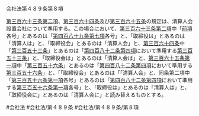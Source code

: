 会社法第４８９条第８項

[第三百六十三条第二項](会社法＿＿＿＿第３６３条第２項)、[第三百六十四条](会社法＿＿＿＿第３６４条)及び[第三百六十五条](会社法＿＿＿＿第３６５条)の規定は、清算人会設置会社について準用する。この場合において、[第三百六十三条第二項](会社法＿＿＿＿第３６３条第２項)中「[前項](会社法＿＿＿＿第４８９条第７項)各号」とあるのは「[第四百八十九条第七項](会社法＿＿＿＿第４８９条第７項)各号」と、「取締役は」とあるのは「清算人は」と、「取締役会」とあるのは「清算人会」と、[第三百六十四条](会社法＿＿＿＿第３６４条)中「[第三百五十三条](会社法＿＿＿＿第３５３条)」とあるのは「[第四百八十二条第四項](会社法＿＿＿＿第４８２条第４項)において準用する[第三百五十三条](会社法＿＿＿＿第３５３条)」と、「取締役会は」とあるのは「清算人会は」と、[第三百六十五条第一項](会社法＿＿＿＿第３６５条第１項)中「[第三百五十六条](会社法＿＿＿＿第３５６条)」とあるのは「[第四百八十二条第四項](会社法＿＿＿＿第４８２条第４項)において準用する[第三百五十六条](会社法＿＿＿＿第３５６条)」と、「「取締役会」とあるのは「「清算人会」と、同条第二項中「[第三百五十六条第一項](会社法＿＿＿＿第３５６条第１項)各号」とあるのは「[第四百八十二条第四項](会社法＿＿＿＿第４８２条第４項)において準用する[第三百五十六条第一項](会社法＿＿＿＿第３５６条第１項)各号」と、「取締役は」とあるのは「清算人は」と、「取締役会に」とあるのは「清算人会に」と読み替えるものとする。

#会社法
#会社法/第４８９条
#会社法/第４８９条/第８項
